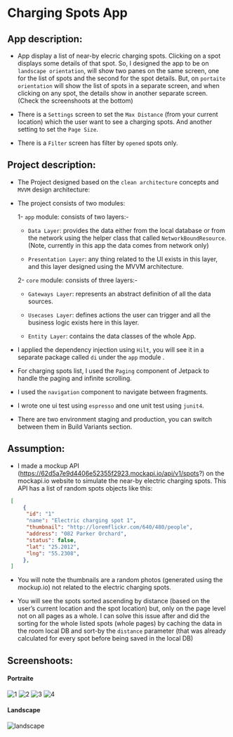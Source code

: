Charging Spots App
=================

## App description:

* App display a list of near-by elecric charging spots. Clicking on a spot displays some details of that spot. So, I designed the app to be
on `landscape orientation`, will show two panes on the same screen, one for the list of spots and the second for the spot details.
But, on `portaite orientation` will show the list of spots in a separate screen, and when clicking on any spot, the details show in another separate screen.
(Check the screenshoots at the bottom)

* There is a `Settings` screen to set the `Max Distance` (from your current location) which the user want to see a charging spots. And another setting to set the `Page Size`.

* There is a `Filter` screen has filter by `opened` spots only.


## Project description:

* The Project designed based on the `clean architecture` concepts and `MVVM` design architecture:

* The project consists of two modules:

    1- `app` module: consists of two layers:-

    * `Data Layer`: provides the data either from the local database or from the network using the helper class that called `NetworkBoundResource`. (Note, currently in this app the data comes from network only)

    * `Presentation Layer`: any thing related to the UI exists in this layer, and this layer designed using the MVVM architecture.

    2- `core` module: consists of three layers:-

    * `Gateways Layer`: represents an abstract definition of all the data sources.

    * `Usecases Layer`: defines actions the user can trigger and all the business logic exists here in this layer.

    * `Entity Layer`: contains the data classes of the whole App.


* I applied the dependency injection using `Hilt`, you will see it in a separate package called `di` under the `app` module .

* For charging spots list, I used the `Paging` component of Jetpack to handle the paging and infinite scrolling.

* I used the `navigation` component to navigate between fragments.

* I wrote one ui test using `espresso` and one unit test using `junit4`.

* There are two environment staging and production, you can switch between them in Build Variants section.

## Assumption: 

* I made a mockup API (https://62d5a7e9d4406e52355f2923.mockapi.io/api/v1/spots?) on the mockapi.io website to simulate the near-by electric charging spots. This API has a list of random spots objects like this:

```json
 [
     {
      "id": "1"
      "name": "Electric charging spot 1",
      "thumbnail": "http://loremflickr.com/640/480/people",
      "address": "082 Parker Orchard",
      "status": false,
      "lat": "25.2012",
      "lng": "55.2308",
     },
 ]
 ```
 
* You will note the thumbnails are a random photos (generated using the mockup.io) not related to the electric charging spots. 
 
* You will see the spots sorted ascending by distance (based on the user’s current location and the spot location) but, only on the page level not on all pages as a whole. I can solve this issue after and did the sorting for the whole listed spots (whole pages) by caching the data in the room local DB and sort-by the `distance` parameter (that was already  calculated for every spot before being saved in the local DB)


## Screenshoots:

#### Portraite
![1](https://user-images.githubusercontent.com/17904163/179917458-5c8225f9-adf9-4b62-8d52-8483038dd5de.jpeg)
![2](https://user-images.githubusercontent.com/17904163/179917449-975bc64d-a6a5-4f3e-b05c-da0ee4e9e94b.jpeg)
![3](https://user-images.githubusercontent.com/17904163/179917459-26bd29b6-51c5-4080-af6d-3a8c545475c5.jpeg)
![4](https://user-images.githubusercontent.com/17904163/179917462-e76af696-87ba-469d-bca5-39111592678f.jpeg)

#### Landscape
![landscape](https://user-images.githubusercontent.com/17904163/179922067-7e109b70-3549-448e-bef1-38de14590b16.png)



